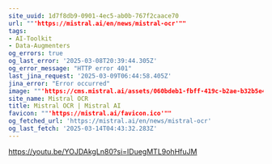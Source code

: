 ```yaml
---
site_uuid: 1d7f8db9-0901-4ec5-ab0b-767f2caace70
url: ""'https://mistral.ai/en/news/mistral-ocr'""
tags:
- AI-Toolkit
- Data-Augmenters
og_errors: true
og_last_error: '2025-03-08T20:39:44.305Z'
og_error_message: "HTTP error 401"
last_jina_request: '2025-03-09T06:44:58.405Z'
jina_error: "Error occurred"
image: ""'https://cms.mistral.ai/assets/060bdeb1-fbff-419c-b2ae-b32b5e441864'""
site_name: Mistral OCR
title: Mistral OCR | Mistral AI
favicon: ""'https://mistral.ai/favicon.ico'""
og_fetched_url: 'https://mistral.ai/en/news/mistral-ocr'
og_last_fetch: '2025-03-14T04:43:32.283Z'
---
```


https://youtu.be/YOJDAkgLn80?si=IDuegMTL9ohHfuJM
